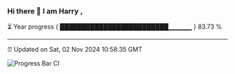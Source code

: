 ### Hi there 👋 I am Harry , 

⏳ Year progress { █████████████████████████▁▁▁▁▁ } 83.73 %

---

⏰ Updated on Sat, 02 Nov 2024 10:58:35 GMT

![Progress Bar CI](https://github.com/duykhang68/duykhang68/workflows/Progress%20Bar%20CI/badge.svg)
